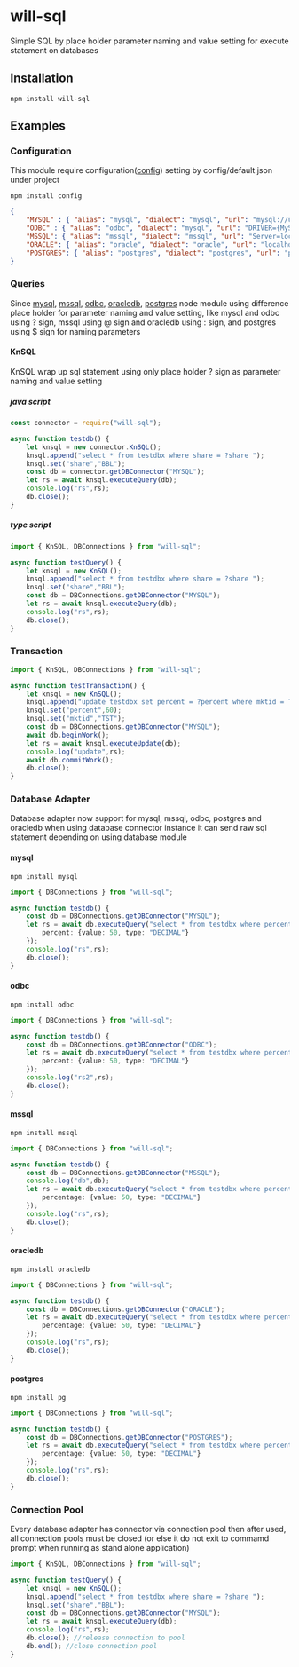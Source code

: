 # will-sql

Simple SQL by place holder parameter naming and value setting for execute statement on databases

## Installation

    npm install will-sql

## Examples

### Configuration

This module require configuration([config](https://www.npmjs.com/package/config)) setting by config/default.json under project

    npm install config

```json
{
    "MYSQL" : { "alias": "mysql", "dialect": "mysql", "url": "mysql://user:password@localhost:3306/testdb?charset=utf8&connectionLimit=10", "user": "user", "password": "password" },
    "ODBC" : { "alias": "odbc", "dialect": "mysql", "url": "DRIVER={MySQL ODBC 5.3 Unicode Driver};SERVER=localhost;DATABASE=testdb;HOST=localhost;PORT=3306;UID=user;PWD=password;", "user": "user", "password": "password" },
    "MSSQL": { "alias": "mssql", "dialect": "mssql", "url": "Server=localhost,1433;Database=testdb;User Id=user;Password=password;Encrypt=false;Trusted_Connection=Yes;", "user": "user", "password": "password" },
    "ORACLE": { "alias": "oracle", "dialect": "oracle", "url": "localhost:1521/ORCLCDB.localdomain", "user": "user", "password": "password" },
    "POSTGRES": { "alias": "postgres", "dialect": "postgres", "url": "postgresql://user:password@localhost:5432/testdb", "user": "user", "password": "password" }
}
```

### Queries
Since [mysql](https://www.npmjs.com/package/mysql), [mssql](https://www.npmjs.com/package/mssql), [odbc](https://www.npmjs.com/package/odbc), [oracledb](https://www.npmjs.com/package/oracledb), [postgres](https://www.npmjs.com/package/pg) node module using difference place holder for parameter
naming and value setting, like mysql and odbc using ? sign, mssql using @ sign and oracledb using : sign, and postgres using $ sign for naming parameters

#### KnSQL
KnSQL wrap up sql statement using only place holder ? sign as parameter naming and value setting

##### java script
```javascript
const connector = require("will-sql");

async function testdb() {
    let knsql = new connector.KnSQL();
    knsql.append("select * from testdbx where share = ?share ");
    knsql.set("share","BBL");
    const db = connector.getDBConnector("MYSQL");
    let rs = await knsql.executeQuery(db);
    console.log("rs",rs);
    db.close();
}
```

##### type script
```typescript
import { KnSQL, DBConnections } from "will-sql";

async function testQuery() {
    let knsql = new KnSQL();
    knsql.append("select * from testdbx where share = ?share ");
    knsql.set("share","BBL");
    const db = DBConnections.getDBConnector("MYSQL");
    let rs = await knsql.executeQuery(db);
    console.log("rs",rs);
    db.close();
}
```

### Transaction

```typescript
import { KnSQL, DBConnections } from "will-sql";

async function testTransaction() {
    let knsql = new KnSQL();
    knsql.append("update testdbx set percent = ?percent where mktid = ?mktid ");
    knsql.set("percent",60);
    knsql.set("mktid","TST");
    const db = DBConnections.getDBConnector("MYSQL");
    await db.beginWork();
    let rs = await knsql.executeUpdate(db);
    console.log("update",rs);
    await db.commitWork();
    db.close();
}
```

### Database Adapter
Database adapter now support for mysql, mssql, odbc, postgres and oracledb when using database connector instance it can send raw sql statement depending on using database module

#### mysql

    npm install mysql

```typescript
import { DBConnections } from "will-sql";

async function testdb() {
    const db = DBConnections.getDBConnector("MYSQL");
    let rs = await db.executeQuery("select * from testdbx where percent > ? ",{ 
        percent: {value: 50, type: "DECIMAL"} 
    });
    console.log("rs",rs);
    db.close();
}
```
#### odbc

    npm install odbc

```typescript
import { DBConnections } from "will-sql";

async function testdb() {
    const db = DBConnections.getDBConnector("ODBC");
    let rs = await db.executeQuery("select * from testdbx where percent > ? ",{ 
        percent: {value: 50, type: "DECIMAL"} 
    });
    console.log("rs2",rs);
    db.close();
}
```
#### mssql

    npm install mssql

```typescript
import { DBConnections } from "will-sql";

async function testdb() {
    const db = DBConnections.getDBConnector("MSSQL");
    console.log("db",db);
    let rs = await db.executeQuery("select * from testdbx where percentage > @percentage ",{ 
        percentage: {value: 50, type: "DECIMAL"} 
    });
    console.log("rs",rs);
    db.close();
}
```
#### oracledb

    npm install oracledb

```typescript
import { DBConnections } from "will-sql";

async function testdb() {
    const db = DBConnections.getDBConnector("ORACLE");
    let rs = await db.executeQuery("select * from testdbx where percentage > :percentage ",{ 
        percentage: {value: 50, type: "DECIMAL"} 
    });
    console.log("rs",rs);
    db.close();
}
```
#### postgres

    npm install pg

```typescript
import { DBConnections } from "will-sql";

async function testdb() {
    const db = DBConnections.getDBConnector("POSTGRES");
    let rs = await db.executeQuery("select * from testdbx where percentage > $1 ",{ 
        percentage: {value: 50, type: "DECIMAL"} 
    });
    console.log("rs",rs);
    db.close();
}
```

### Connection Pool
Every database adapter has connector via connection pool then after used, all connection pools must be closed (or else it do not exit to commamd prompt when running as stand alone application)

```typescript
import { KnSQL, DBConnections } from "will-sql";

async function testQuery() {
    let knsql = new KnSQL();
    knsql.append("select * from testdbx where share = ?share ");
    knsql.set("share","BBL");
    const db = DBConnections.getDBConnector("MYSQL");
    let rs = await knsql.executeQuery(db);
    console.log("rs",rs);
    db.close(); //release connection to pool
    db.end(); //close connection pool
}
```
